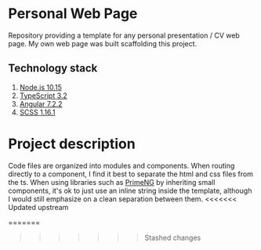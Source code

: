 # Personal Web Page

Repository providing a template for any personal presentation / CV web page. My own web page was built scaffolding this project.

## Technology stack

  1. [Node.js 10.15](https://nodejs.org/en/)
  2. [TypeScript 3.2](https://www.typescriptlang.org)
  3. [Angular 7.2.2](https://angular.io)
  4. [SCSS 1.16.1](https://sass-lang.com)

# Project description

Code files are organized into modules and components. When routing directly to a component, I find it best to separate the html and css files from the ts. When using libraries such as [PrimeNG](https://www.primefaces.org/primeng/#/) by inheriting small components, it's ok to just use an inline string inside the template, although I would still emphasize on a clean separation between them.
<<<<<<< Updated upstream

=======
>>>>>>> Stashed changes
